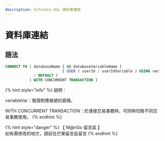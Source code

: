```yaml
---
description: Informix-4GL 資料庫連結
---
```


# 資料庫連結

## 語法

```sql
CONNECT TO ( databaseName [ AS databaseVariableName ]
                          [ USER ( userId / userIdVariable ) USING variableVar ]
             / DEFAULT )
           [ WITH CONCURRENT TRANSACTION ]
```

{% hint style="info" %}
說明：

variableVar：驗證對應帳號的密碼。

WITH CONCURRENT TRANSACTION：於連接交易事務時，可同時切換不同交易事務使用。
{% endhint %}

{% hint style="danger" %}
【 M@nGo 留言區 】\
如有需修改的地方，請前往芒果留言區留言
{% endhint %}
